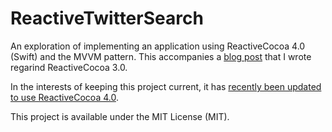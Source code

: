 # ReactiveTwitterSearch

An exploration of implementing an application using ReactiveCocoa 4.0 (Swift) and the MVVM pattern. This accompanies a [blog post](http://blog.scottlogic.com/2015/05/15/mvvm-reactive-cocoa-3.html) that I wrote regarind ReactiveCocoa 3.0.

In the interests of keeping this project current, it has [recently been updated to use ReactiveCocoa 4.0](https://github.com/ColinEberhardt/ReactiveTwitterSearch/pull/9).

This project is available under the MIT License (MIT).
